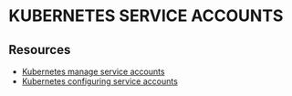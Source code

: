 # KUBERNETES SERVICE ACCOUNTS

## Resources

- [Kubernetes manage service accounts](https://kubernetes.io/docs/reference/access-authn-authz/service-accounts-admin/)
- [Kubernetes configuring service accounts](https://kubernetes.io/docs/tasks/configure-pod-container/configure-service-account/)
